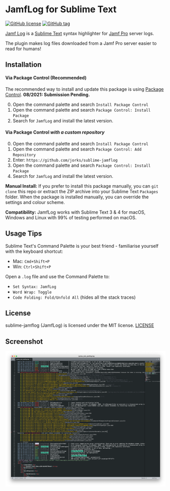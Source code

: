 JamfLog for Sublime Text
========================

[![GitHub license](https://img.shields.io/github/license/jorks/sublime-jamflog.svg)](https://github.com/jorks/sublime-jamflog/blob/master/LICENSE) [![GitHub tag](https://img.shields.io/github/tag/jorks/sublime-jamflog.svg)](https://github.com/jorks/sublime-jamflog/tags)

[Jamf Log](http://github.com/jorks/sublime-jamflog) is a [Sublime Text](http://www.sublimetext.com/) syntax highlighter for [Jamf Pro](http://jamf.com) server logs.

The plugin makes log files downloaded from a Jamf Pro server easier to read for humans!

Installation
------------

#### Via Package Control (Recommended)


The recommended way to install and update this package is using [Package Control](https://packagecontrol.io/).
**08/2021: Submission Pending.**

0. Open the command palette and search `Install Package Control`
1. Open the command palette and search `Package Control: Install Package`
2. Search for `JamfLog` and install the latest version. 

#### Via Package Control _with a custom repository_

0. Open the command palette and search `Install Package Control`
1. Open the command palette and search `Package Control: Add Repository`
2. Enter: `https://github.com/jorks/sublime-jamflog`
3. Open the command palette and search `Package Control: Install Package`
4. Search for `JamfLog` and install the latest version. 



**Manual Install:** If you prefer to install this package manually, you can `git clone` this repo or extract the ZIP archive into your Sublime Text `Packages` folder. When the package is installed manually, you can override the settings and colour scheme.

**Compatibility:** JamfLog works with Sublime Text 3 & 4 for macOS, Windows and Linux with 99% of testing performed on macOS.

Usage Tips
----------

Sublime Text's Command Palette is your best friend - familiarise yourself with the keyboard shortcut: 

- Mac: `Cmd+Shift+P`
- Win: `Ctrl+Shift+P`

Open a `.log` file and use the Command Palette to:

- `Set Syntax: JamfLog`
- `Word Wrap: Toggle`
- `Code Folding: Fold/Unfold All` (hides all the stack traces)

License
-------

sublime-jamflog (JamfLog) is licensed under the MIT license. [LICENSE](https://raw.githubusercontent.com/jorks/sublime-jamflog/master/LICENSE)


Screenshot
----------

![screenshot](images/JamfLogExample.png)